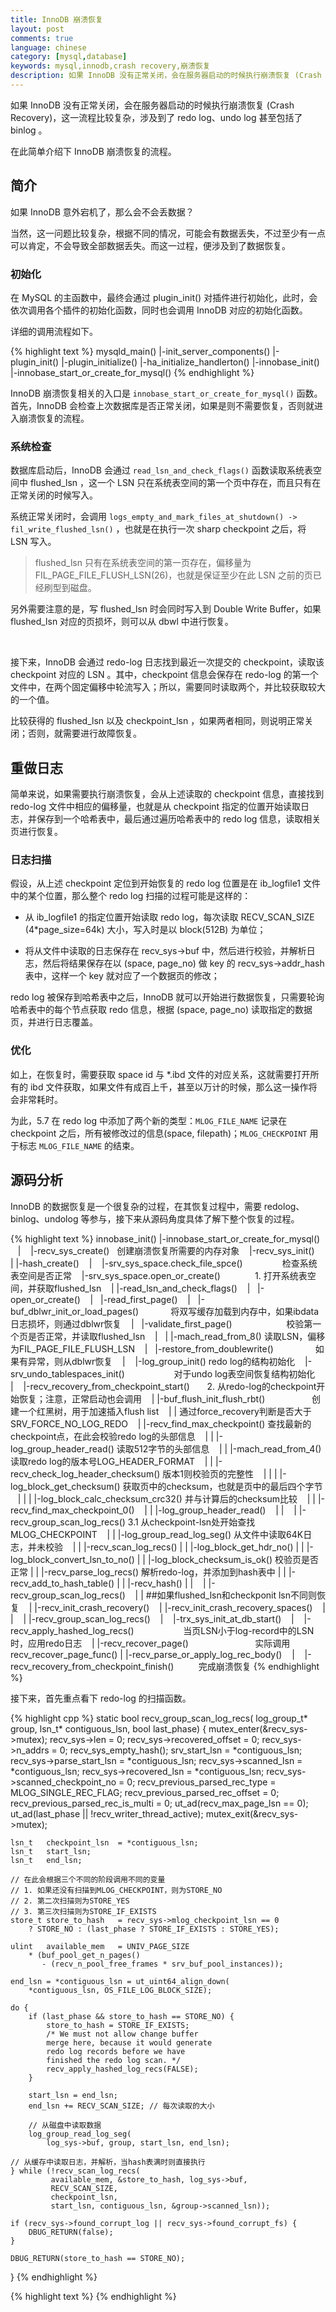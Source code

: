 ```yaml
---
title: InnoDB 崩溃恢复
layout: post
comments: true
language: chinese
category: [mysql,database]
keywords: mysql,innodb,crash recovery,崩溃恢复
description: 如果 InnoDB 没有正常关闭，会在服务器启动的时候执行崩溃恢复 (Crash Recovery)，这一流程比较复杂，涉及到了 redo log、undo log 甚至包括了 binlog 。在此简单介绍下 InnoDB 崩溃恢复的流程。
---
```


如果 InnoDB 没有正常关闭，会在服务器启动的时候执行崩溃恢复 (Crash Recovery)，这一流程比较复杂，涉及到了 redo log、undo log 甚至包括了 binlog 。

在此简单介绍下 InnoDB 崩溃恢复的流程。

<!-- more -->

## 简介

如果 InnoDB 意外宕机了，那么会不会丢数据？

当然，这一问题比较复杂，根据不同的情况，可能会有数据丢失，不过至少有一点可以肯定，不会导致全部数据丢失。而这一过程，便涉及到了数据恢复。

### 初始化

在 MySQL 的主函数中，最终会通过 plugin_init() 对插件进行初始化，此时，会依次调用各个插件的初始化函数，同时也会调用 InnoDB 对应的初始化函数。

详细的调用流程如下。

{% highlight text %}
mysqld_main()
 |-init_server_components()
   |-plugin_init()
     |-plugin_initialize()
       |-ha_initialize_handlerton()
         |-innobase_init()
           |-innobase_start_or_create_for_mysql()
{% endhighlight %}

InnoDB 崩溃恢复相关的入口是 ```innobase_start_or_create_for_mysql()``` 函数。首先，InnoDB 会检查上次数据库是否正常关闭，如果是则不需要恢复，否则就进入崩溃恢复的流程。

<!--
这里把InnoDB的恢复过程主要划分为两个阶段，第一阶段主要依赖于redo log的恢复，而第二阶段，恰恰需要binlog和undo log的共同参与，接下来，我们来具体了解下整个恢复的过程。
-->

### 系统检查

数据库启动后，InnoDB 会通过 ```read_lsn_and_check_flags()``` 函数读取系统表空间中 flushed_lsn ，这一个 LSN 只在系统表空间的第一个页中存在，而且只有在正常关闭的时候写入。

系统正常关闭时，会调用 ```logs_empty_and_mark_files_at_shutdown() -> fil_write_flushed_lsn()``` ，也就是在执行一次 sharp checkpoint 之后，将 LSN 写入。

> flushed_lsn 只有在系统表空间的第一页存在，偏移量为 FIL_PAGE_FILE_FLUSH_LSN(26)，也就是保证至少在此 LSN 之前的页已经刷型到磁盘。

另外需要注意的是，写 flushed_lsn 时会同时写入到 Double Write Buffer，如果 flushed_lsn 对应的页损坏，则可以从 dbwl 中进行恢复。

<br>

接下来，InnoDB 会通过 redo-log 日志找到最近一次提交的 checkpoint，读取该 checkpoint 对应的 LSN 。其中，checkpoint 信息会保存在 redo-log 的第一个文件中，在两个固定偏移中轮流写入；所以，需要同时读取两个，并比较获取较大的一个值。

比较获得的 flushed_lsn 以及 checkpoint_lsn ，如果两者相同，则说明正常关闭；否则，就需要进行故障恢复。


## 重做日志

简单来说，如果需要执行崩溃恢复，会从上述读取的 checkpoint 信息，直接找到 redo-log 文件中相应的偏移量，也就是从 checkpoint 指定的位置开始读取日志，并保存到一个哈希表中，最后通过遍历哈希表中的 redo log 信息，读取相关页进行恢复。

### 日志扫描

假设，从上述 checkpoint 定位到开始恢复的 redo log 位置是在 ib_logfile1 文件中的某个位置，那么整个 redo log 扫描的过程可能是这样的：

* 从 ib_logfile1 的指定位置开始读取 redo log，每次读取 RECV_SCAN_SIZE (4*page_size=64k) 大小，写入时是以 block(512B) 为单位；

* 将从文件中读取的日志保存在 recv_sys->buf 中，然后进行校验，并解析日志，然后将结果保存在以 (space, page_no) 做 key 的 recv_sys->addr_hash 表中，这样一个 key 就对应了一个数据页的修改；

<!--
* 同时保存在恢复缓存中的redo信息会根据space，offset计算一个哈希值后保存到一个哈希表(recv_sys->addr_hash)中，相同的哈希值不同(space，offset)用链表存储，相同的(space,offset)用列表保存，可能部分事务比较大，redo信息一个block不能保存，所以，每个body中可以用链表链接多body的值
-->

redo log 被保存到哈希表中之后，InnoDB 就可以开始进行数据恢复，只需要轮询哈希表中的每个节点获取 redo 信息，根据 (space, page_no) 读取指定的数据页，并进行日志覆盖。

### 优化

如上，在恢复时，需要获取 space id 与 *.ibd 文件的对应关系，这就需要打开所有的 ibd 文件获取，<!-- TODODO: 确认是否如此，是否有固定位置保存 sapce-id 与 ibd 文件的对应关系 -->如果文件有成百上千，甚至以万计的时候，那么这一操作将会非常耗时。

为此，5.7 在 redo log 中添加了两个新的类型：```MLOG_FILE_NAME``` 记录在 checkpoint 之后，所有被修改过的信息(space, filepath)；```MLOG_CHECKPOINT``` 用于标志 ```MLOG_FILE_NAME``` 的结束。

<!--
上面两种redo log类型的添加，完美解决了前面遗留的问题，redo log中保存了后续需要恢复的space和filepath对，所以，在恢复的时候，只需要从checkpoint的位置往后扫描到MLOG_CHECKPOINT的位置，这样就能获取到需要恢复的space和filepath，在恢复过程中，只需要打开这些ibd文件即可，当然由于space和filepath的对应关系通过redo存了下来，恢复的时候也不再依赖数据字典。
这里需要强调的一点就是MLOG_CHECKPOINT在每个checkpoint点中最多只存在一次，如果出现多次MLOG_CHECKPOINT类型的日志，则说明redo已经损坏，InnoDB会报错。最多存在一次，那么会不会有不存在的情况？答案是肯定的，在每次checkpoint过后，如果没有发生数据更新，那么MLOG_CHECKPOINT就不会被记录。所以只要简单查找下redo log最新一个checkpoint后的MLOG_CHECKPOINT是否存在，就能判定上次MySQL是否正常关机。5.7版本的MySQL在InnoDB进行恢复的时候，也正是这样做的，MySQL 5.7在进行恢复的时候，一般情况下需要进行最多3次的redo log扫描：

    第一次redo log的扫描，主要是查找MLOG_CHECKPOINT，不进行redo log的解析，如果没有找到MLOG_CHECKPOINT，则说明InnoDB不需要进行recovery，后面的两次扫描可以省略，如果找到了MLOG_CHECKPOINT，则获取MLOG_FILE_NAME到指定列表，后续只需打开该链表中的表空间即可。
    第二次扫描是在第一次找到MLOG_CHECKPOINT基础之上进行的，该次扫描会把redo log解析到哈希表中，如果扫描完整个文件，哈希表还没有被填满，则不需要第三次扫描，直接进行recovery就结束
    第三次扫描是在第二次基础上进行的，第二次扫描把哈希表填满后，还有redo log剩余，则需要循环进行扫描，哈希表满后立即进行recovery，直到所有的redo log被apply完为止。

redo log全部被解析并且apply完成，整个InnoDB recovery的第一阶段也就结束了，在该阶段中，所有已经被记录到redo log但是没有完成数据刷盘的记录都被重新落盘。然而，InnoDB单靠redo log的恢复是不够的，这样还是有可能会丢失数据(或者说造成主从数据不一致)，因为在事务提交过程中，写binlog和写redo log提交是两个过程，写binlog在前而redo提交在后，如果MySQL写完binlog后，在redo提交之前发生了宕机，这样就会出现问题：binlog中已经包含了该条记录，而redo没有持久化。binlog已经落盘就意味着slave上可以apply该条数据，redo没有持久化则代表了master上该条数据并没有落盘，也不能通过redo进行恢复。这样就造成了主从数据的不一致，换句话说主上丢失了部分数据，那么MySQL又是如何保证在这样的情况下，数据还是一致的？这就需要进行第二阶段恢复。
-->



## 源码分析

InnoDB 的数据恢复是一个很复杂的过程，在其恢复过程中，需要 redolog、binlog、undolog 等参与，接下来从源码角度具体了解下整个恢复的过程。

{% highlight text %}
innobase_init()
 |-innobase_start_or_create_for_mysql()
   |
   |-recv_sys_create()   创建崩溃恢复所需要的内存对象
   |-recv_sys_init()
   | |-hash_create()
   |
   |-srv_sys_space.check_file_spce()                检查系统表空间是否正常
   |-srv_sys_space.open_or_create()              1. 打开系统表空间，并获取flushed_lsn
   | |-read_lsn_and_check_flags()
   |   |-open_or_create()
   |   |-read_first_page()
   |   |-buf_dblwr_init_or_load_pages()             将双写缓存加载到内存中，如果ibdata日志损坏，则通过dblwr恢复
   |   |-validate_first_page()                      校验第一个页是否正常，并读取flushed_lsn
   |   | |-mach_read_from_8()                       读取LSN，偏移为FIL_PAGE_FILE_FLUSH_LSN
   |   |-restore_from_doublewrite()                 如果有异常，则从dblwr恢复
   |
   |-log_group_init()                               redo log的结构初始化
   |-srv_undo_tablespaces_init()                    对于undo log表空间恢复结构初始化
   |
   |-recv_recovery_from_checkpoint_start()       2. 从redo-log的checkpoint开始恢复；注意，正常启动也会调用
   | |-buf_flush_init_flush_rbt()                   创建一个红黑树，用于加速插入flush list
   | |                                              通过force_recovery判断是否大于SRV_FORCE_NO_LOG_REDO
   | |-recv_find_max_checkpoint()                   查找最新的checkpoint点，在此会校验redo log的头部信息
   | | |-log_group_header_read()                    读取512字节的头部信息
   | | |-mach_read_from_4()                         读取redo log的版本号LOG_HEADER_FORMAT
   | | |-recv_check_log_header_checksum()           版本1则校验页的完整性
   | | | |-log_block_get_checksum()                 获取页中的checksum，也就是页中的最后四个字节
   | | | |-log_block_calc_checksum_crc32()          并与计算后的checksum比较
   | | |-recv_find_max_checkpoint_0()
   | |   |-log_group_header_read()
   | |
   | |-recv_group_scan_log_recs()                3.1 从checkpoint-lsn处开始查找MLOG_CHECKPOINT
   | | |-log_group_read_log_seg()                   从文件中读取64K日志，并未校验
   | | |-recv_scan_log_recs()
   | |   |-log_block_get_hdr_no()
   | |   |-log_block_convert_lsn_to_no()
   | |   |-log_block_checksum_is_ok()               校验页是否正常
   | |   |-recv_parse_log_recs()                    解析redo-log，并添加到hash表中
   | |     |-recv_add_to_hash_table()
   | |       |-recv_hash()
   | |
   | |-recv_group_scan_log_recs()
   | |                                              ##如果flushed_lsn和checkponit lsn不同则恢复
   | |-recv_init_crash_recovery()
   | |-recv_init_crash_recovery_spaces()
   | |
   | |-recv_group_scan_log_recs()
   |
   |-trx_sys_init_at_db_start()
   |
   |-recv_apply_hashed_log_recs()                    当页LSN小于log-record中的LSN时，应用redo日志
   | |-recv_recover_page()                           实际调用recv_recover_page_func()
   |   |-recv_parse_or_apply_log_rec_body()
   |
   |-recv_recovery_from_checkpoint_finish()          完成崩溃恢复
{% endhighlight %}

<!--
fil_op_write_log() 些日志

fil_names_write()  写入MLOG_FILE_NAME
fil_name_write()
fil_op_write_log()
-->

接下来，首先重点看下 redo-log 的扫描函数。

{% highlight cpp %}
static bool recv_group_scan_log_recs(
    log_group_t*    group,
    lsn_t*      contiguous_lsn,
    bool        last_phase)
{
    mutex_enter(&recv_sys->mutex);
    recv_sys->len = 0;
    recv_sys->recovered_offset = 0;
    recv_sys->n_addrs = 0;
    recv_sys_empty_hash();
    srv_start_lsn = *contiguous_lsn;
    recv_sys->parse_start_lsn = *contiguous_lsn;
    recv_sys->scanned_lsn = *contiguous_lsn;
    recv_sys->recovered_lsn = *contiguous_lsn;
    recv_sys->scanned_checkpoint_no = 0;
    recv_previous_parsed_rec_type = MLOG_SINGLE_REC_FLAG;
    recv_previous_parsed_rec_offset = 0;
    recv_previous_parsed_rec_is_multi = 0;
    ut_ad(recv_max_page_lsn == 0);
    ut_ad(last_phase || !recv_writer_thread_active);
    mutex_exit(&recv_sys->mutex);

    lsn_t   checkpoint_lsn  = *contiguous_lsn;
    lsn_t   start_lsn;
    lsn_t   end_lsn;

    // 在此会根据三个不同的阶段调用不同的变量
    // 1. 如果还没有扫描到MLOG_CHECKPOINT，则为STORE_NO
    // 2. 第二次扫描则为STORE_YES
    // 3. 第三次扫描则为STORE_IF_EXISTS
    store_t store_to_hash   = recv_sys->mlog_checkpoint_lsn == 0
        ? STORE_NO : (last_phase ? STORE_IF_EXISTS : STORE_YES);

    ulint   available_mem   = UNIV_PAGE_SIZE
        * (buf_pool_get_n_pages()
           - (recv_n_pool_free_frames * srv_buf_pool_instances));

    end_lsn = *contiguous_lsn = ut_uint64_align_down(
        *contiguous_lsn, OS_FILE_LOG_BLOCK_SIZE);

    do {
        if (last_phase && store_to_hash == STORE_NO) {
            store_to_hash = STORE_IF_EXISTS;
            /* We must not allow change buffer
            merge here, because it would generate
            redo log records before we have
            finished the redo log scan. */
            recv_apply_hashed_log_recs(FALSE);
        }

        start_lsn = end_lsn;
        end_lsn += RECV_SCAN_SIZE; // 每次读取的大小

        // 从磁盘中读取数据
        log_group_read_log_seg(
            log_sys->buf, group, start_lsn, end_lsn);

    // 从缓存中读取日志，并解析，当hash表满时则直接执行
    } while (!recv_scan_log_recs(
             available_mem, &store_to_hash, log_sys->buf,
             RECV_SCAN_SIZE,
             checkpoint_lsn,
             start_lsn, contiguous_lsn, &group->scanned_lsn));

    if (recv_sys->found_corrupt_log || recv_sys->found_corrupt_fs) {
        DBUG_RETURN(false);
    }

    DBUG_RETURN(store_to_hash == STORE_NO);
}
{% endhighlight %}




<!--
## 参考

InnoDB recovery详细流程，通过图画出恢复的流程
http://www.sysdb.cn/index.php/2016/01/14/innodb-recovery/

MySQL · 引擎特性 · MySQL5.7 崩溃恢复优化
https://yq.aliyun.com/articles/64677

MySQL redo log及recover过程浅析
http://www.cnblogs.com/liuhao/p/3714012.html

MySQL系列：innodb源码分析之redolog恢复
http://www.2cto.com/database/201501/369079.html

[MySQL学习] Innodb崩溃恢复流程
http://mysqllover.com/?p=376
-->


{% highlight text %}
{% endhighlight %}
